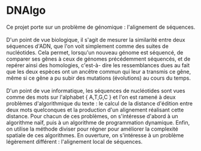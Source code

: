 # DNAlgo
Ce projet porte sur un problème de génomique : l'alignement de séquences. <br><br>
D'un point de vue biologique, il s'agit de mesurer la similarité entre deux séquences d'ADN, que l'on
voit simplement comme des suites de nucléotides. Cela permet, lorsqu'un nouveau génome est séquencé, de
comparer ses gênes à ceux de génomes précédemment séquencés, et de repérer ainsi des homologies, c'est-à-
dire les ressemblances dues au fait que les deux espèces ont un ancêtre commun qui leur a transmis ce gêne,
même si ce gêne a pu subir des mutations (évolutions) au cours du temps. <br><br>
D'un point de vue informatique, les séquences de nucléotides sont vues comme des mots sur l'alphabet
{ A,T,G,C } et l'on est ramené à deux problèmes d'algorithmique du texte : le calcul de la distance d'édition
entre deux mots quelconques et la production d'un alignement réalisant cette distance. Pour chacun de ces
problèmes, on s'intéresse d'abord à un algorithme naïf, puis à un algorithme de programmation dynamique.
Enfin, on utilise la méthode diviser pour régner pour améliorer la complexité spatiale de ces algorithmes. En
ouverture, on s'intéresse à un problème légèrement différent : l'alignement local de séquences.
